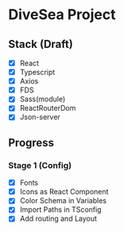 # DiveSea Project

## Stack (Draft)
- [X] React
- [X] Typescript
- [X] Axios
- [X] FDS
- [X] Sass(module)
- [X] ReactRouterDom
- [X] Json-server

## Progress
### Stage 1 (Config)

- [X] Fonts
- [X] Icons as React Component 
- [X] Color Schema in Variables 
- [X] Import Paths in TSconfig
- [X] Add routing and Layout
```
